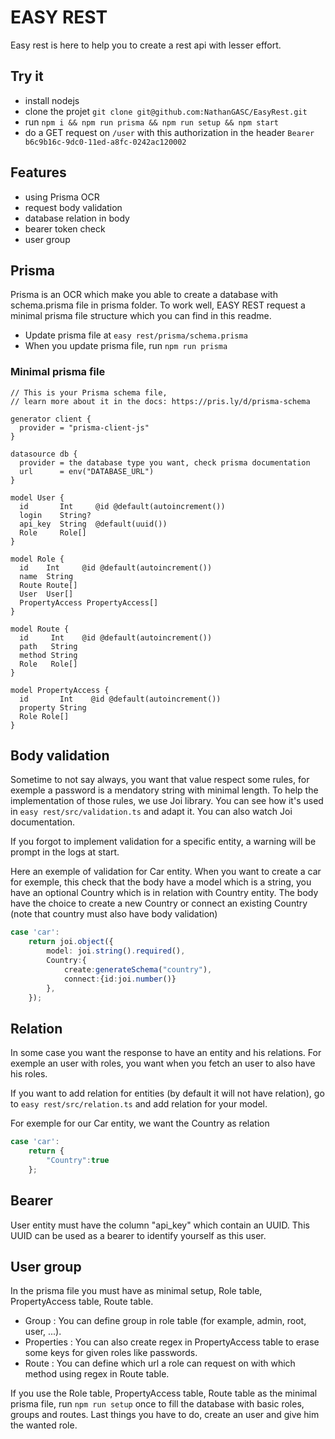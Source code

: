 # EASY REST
Easy rest is here to help you to create a rest api with lesser effort.

## Try it
- install nodejs
- clone the projet `git clone git@github.com:NathanGASC/EasyRest.git`
- run `npm i && npm run prisma && npm run setup && npm start`
- do a GET request on `/user` with this authorization in the header `Bearer b6c9b16c-9dc0-11ed-a8fc-0242ac120002`

## Features
- using Prisma OCR
- request body validation
- database relation in body
- bearer token check
- user group

## Prisma
Prisma is an OCR which make you able to create a database with schema.prisma file in prisma folder. To work well, EASY REST request a minimal prisma file structure which you can find in this readme.

- Update prisma file at `easy rest/prisma/schema.prisma`
- When you update prisma file, run `npm run prisma`

### Minimal prisma file

```prisma
// This is your Prisma schema file,
// learn more about it in the docs: https://pris.ly/d/prisma-schema

generator client {
  provider = "prisma-client-js"
}

datasource db {
  provider = the database type you want, check prisma documentation
  url      = env("DATABASE_URL")
}

model User {
  id       Int     @id @default(autoincrement())
  login    String?
  api_key  String  @default(uuid())
  Role     Role[]
}

model Role {
  id    Int     @id @default(autoincrement())
  name  String
  Route Route[]
  User  User[]
  PropertyAccess PropertyAccess[]
}

model Route {
  id     Int    @id @default(autoincrement())
  path   String
  method String
  Role   Role[]
}

model PropertyAccess {
  id       Int    @id @default(autoincrement())
  property String
  Role Role[]
}
```

## Body validation
Sometime to not say always, you want that value respect some rules, for exemple a password is a mendatory string with minimal length. To help the implementation of those rules, we use Joi library. You can see how it's used in `easy rest/src/validation.ts` and adapt it. You can also watch Joi documentation.

If you forgot to implement validation for a specific entity, a warning will be prompt in the logs at start.

Here an exemple of validation for Car entity. When you want to create a car for exemple, this check that the body have a model which is a string, you have an optional Country which is in relation with Country entity. The body have the choice to create a new Country or connect an existing Country (note that country must also have body validation)
```ts
case 'car':
    return joi.object({
        model: joi.string().required(),
        Country:{
            create:generateSchema("country"),
            connect:{id:joi.number()}
        },
    });
```

## Relation
In some case you want the response to have an entity and his relations. For exemple an user with roles, you want when you fetch an user to also have his roles.

If you want to add relation for entities (by default it will not have relation), go to `easy rest/src/relation.ts` and add relation for your model.

For exemple for our Car entity, we want the Country as relation
```ts
case 'car':
    return {
        "Country":true
    };
```

## Bearer
User entity must have the column "api_key" which contain an UUID. This UUID can be used as a bearer to identify yourself as this user.

## User group
In the prisma file you must have as minimal setup, Role table, PropertyAccess table, Route table. 

- Group : You can define group in role table (for example, admin, root, user, ...). 
- Properties : You can also create regex in PropertyAccess table to erase some keys for given roles like passwords.
- Route : You can define which url a role can request on with which method using regex in Route table.

If you use the Role table, PropertyAccess table, Route table as the minimal prisma file, run `npm run setup` once to fill the database with basic roles, groups and routes. Last things you have to do, create an user and give him the wanted role.